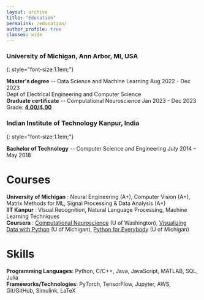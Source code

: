 ```yaml
---
layout: archive
title: "Education"
permalink: /education/
author_profile: true
classes: wide
---
```


### University of Michigan, Ann Arbor, MI, USA
{: style="font-size:1.1em;"}

**Master's degree** --
Data Science and Machine Learning <span class="pull-right">Aug 2022 - Dec 2023</span>  
Dept of Electrical Engineering and Computer Science  
**Graduate certificate** --
Computational Neuroscience <span class="pull-right">Jan 2023 - Dec 2023</span>  
<i class="fas fa-user-graduate small-grey"></i> Grade: [**4.00/4.00**](https://drive.google.com/file/d/102q-KI8jAha0MkzvXnfDPcy_MEMZlrUS/view?usp=sharing)

### Indian Institute of Technology Kanpur, India
{: style="font-size:1.1em;"}

**Bachelor of Technology** --
Computer Science and Engineering <span class="pull-right">July 2014 - May 2018</span>

# Courses
**University of Michigan** : Neural Engineering (A+), Computer Vision (A+),  Matrix Methods for ML, Signal Processing & Data Analysis (A+)
<br>**IIT Kanpur** : Visual Recognition, Natural Language Processing, Machine Learning Techniques
<br>**Coursera** : [Computational Neuroscience](https://coursera.org/share/2113ae69bb547a21873c0d36e8351d89) (U of Washington), [Visualizing Data with Python](https://coursera.org/share/07aa765a41f609997112e81c12e54255) (U of Michigan), [Python for Everybody](https://coursera.org/share/627b0e921e3c6efc633a14a492e4d96d) (U of Michigan)

# Skills
**Programming Languages**: Python, C/C++, Java, JavaScript, MATLAB, SQL, Julia
<br>**Frameworks/Technologies**: PyTorch, TensorFlow, Jupyter, AWS, Git/GitHub, Simulink, LaTeX
